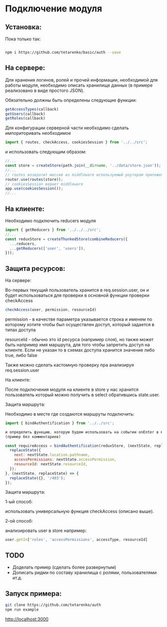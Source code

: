 Подключение модуля
================

Установка:
------------

Пока только так:

```sh

npm i https://github.com/tetarenko/basic/auth --save

```

На сервере:
------------
Для хранения логинов, ролей и прочей информации, необходимой для работы модуля,
необходимо описать хранилище данных (в примере реализовано в виде простого JSON).

Обязательно должны быть определены следующие функции:

```js
getAccessTypes(callback)
getUsers(callback)
getRoles(callback)
```

Для конфигурации серверной части необходимо сделать импориторивать необходимое
```js
import { routes, checkAccess, cookiesSession } from '../../src';
```
и использовать следующим образом:

```js
//...
const store = createStore(path.join(__dirname, '../data/store.json'));
//...
// routes возвратит массив из middleware используемый роутером приложения
router.use(routes(store));
// cookiesSession вернет middleware
app.use(cookiesSession());
//...
```

На клиенте:
------------

Необходимо подключить reducers модуля

```js
import { getReducers } from '../../../src';
//...
const reduxStore = createThunkedStore(combineReducers({
  ...reducers,
  ...getReducers(['user', 'users']),
}));
```

Защита ресурсов:
------------------------

На сервере:

Во-первых текущий пользователь хранится в req.session.user, он и будет
использоваться для проверки в основной функции проверки checkAccess

```js
checkAccess(user, permission, resourceId)
```
permission - в качестве параметра указывается строка и именем по которому хотите
чтобы был осуществлен доступ, который задается в типах доступа

resourceId - обычно это id ресурса (например слоя), но также может быть например
имя маршрута, для того чтобы запретить доступ на клиенте. Если не указан то в схемах доступа хранится значение либо true, либо false

Также можно сделать кастомную проверку пра анализируя req.session.user

На клиенте:

После подключения модуля на клиенте в store у нас хранится пользователь который можно получить в select обратившись state.user.

Защита маршрута:

Необходимо в месте где создаются маршруты подключить:

```js
import { bindAuthentification } from '../../src';

и определить функцию, которую будем использовать на событии onEnter в маршруте.
(пример без комментариев)
```

```js
const requireAccess = bindAuthentification(reduxStore, (nextState, replaceState) => {
  replaceState({
    next: nextState.location.pathname,
    accessPermissions: nextState.accessPermission,
    resourceId: nextState.resourceId,
  });
}, (nextState, replaceState) => {
  replaceState({}, '/403');
});
```
Защита маршрута:

1-ый способ:

использовать универсальную функция checkAccess (описано выше).

2-ой способ:

анализировать user в store например:

```js
user.getIn['roles', 'accessPermissions', accessType, resourceId]
```

TODO
------------
- Доделать пример (сделать более развернутым)
- Дописать ридми по составу хранилища с ролями, пользователями ит.д.

Запуск примера:
------------
```sh
git clone https://github.com/tetarenko/auth
npm run example
```

[http://localhost:3000](http://localhost:3000)
